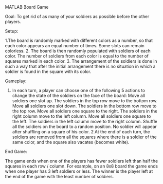 MATLAB Board Game

Goal: To get rid of as many of your soldiers as possible before the other players.

Setup:

1.The board is randomly marked with different colors as a number, so that each color appears an equal number of times. Some slots can remain colorless.
2. The board is then randomly populated with soldiers of each color. The number of soldiers from each color is equal to the number of squares marked in each color.
3. The arrangement of the soldiers is done in such a way that after the initial arrangement there is no situation in which a soldier is found in the square with its color.

Gameplay:

1. In each turn, a player can choose one of the following 5 actions to change the state of the soldiers on the face of the board:
  Move all soldiers one slot up. The soldiers in the top row move to the bottom row.
  Move all soldiers one slot down. The soldiers in the bottom row move to the top row.
  Move all soldiers one square to the right. The soldiers in the right column move to the left column.
  Move all soldiers one square to the left. The soldiers in the left column move to the right column.
  Shuffle all the soldiers on the board to a random position. No soldier will appear after shuffling on a square of his color.
2.At the end of each turn, the soldiers are removed from all the squares where there is a soldier of the same color, and the square also vacates (becomes white).

End Game:

The game ends when one of the players has fewer soldiers left than half the squares in each row / column. For example, on an 8x8 board the game ends when one player has 3 left soldiers or less.
The winner is the player left at the end of the game with the least number of soldiers.
